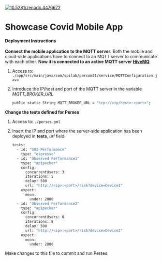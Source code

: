 [![10.5281/zenodo.4476672](https://img.shields.io/badge/DOI-10.5281%2Fzenodo.4476672-blue.svg)](https://zenodo.org/record/4476672)
# Showcase Covid Mobile App

#### Deployment Instructions


**Connect the mobile application to the MQTT server**: Both the mobile and cloud-side applications have to connect to an MQTT server to communicate with each other.
**Now it is connected to an active MQTT server [HiveMQ](https://www.hivemq.com/public-mqtt-broker/)**.
1. Access to:
`./app/src/main/java/com/spilab/percom21/service/MQTTConfiguration.java`

2. Introduce the IP/host and port of the MQTT server in the variable *MQTT_BROKER_URL*.
    ```sh
    public static String MQTT_BROKER_URL = "tcp://<ip/host>:<port>"; 
    ```

**Change the tests defined for Perses**
1. Access to:
`./perses.yml`

2.  Insert the IP and port where the server-side application has been deployed in **tests**, *url* field.
    ```sh
    tests:
      - id: "GUI Performance"
        type: "espresso"
      - id: "Observed Performance1"
        type: "apipecker"
        config:
          concurrentUsers: 3
          iterations: 5
          delay: 500
          url: "http://<ip>:<port>/risk?device=Device1"
        expect:
          mean:
            under: 2000
      - id: "Observed Performance2"
        type: "apipecker"
        config:
          concurrentUsers: 6
          iterations: 8
          delay: 500
          url: "http://<ip>:<port>/risk?device=Device2"
        expect:
          mean:
            under: 2000
    ```

Make changes to this file to commit and run Perses
